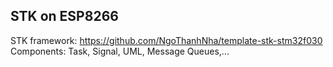 ## STK on ESP8266
STK framework: https://github.com/NgoThanhNha/template-stk-stm32f030
Components: Task, Signal, UML, Message Queues,...
